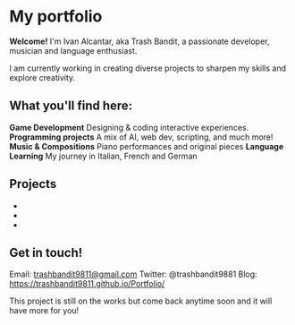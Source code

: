 # My portfolio

**Welcome!** I'm Ivan Alcantar, aka Trash Bandit, a passionate developer, musician and language enthusiast.

I am currently working in creating diverse projects to sharpen my skills and explore creativity.

## What you'll find here:
**Game Development** Designing & coding interactive experiences.  
**Programming projects** A mix of AI, web dev, scripting, and much more!  
**Music & Compositions** Piano performances and original pieces
**Language Learning** My journey in Italian, French and German

## Projects
-
-
-

## Get in touch!
Email: trashbandit9811@gmail.com
Twitter: @trashbandit9881
Blog: https://trashbandit9811.github.io/Portfolio/

This project is still on the works but come back anytime soon and it will have more for you!
